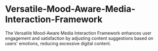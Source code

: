 # Versatile-Mood-Aware-Media-Interaction-Framework
The Versatile Mood-Aware Media Interaction Framework enhances user engagement and satisfaction by adjusting content suggestions based on users' emotions, reducing excessive digital content.
